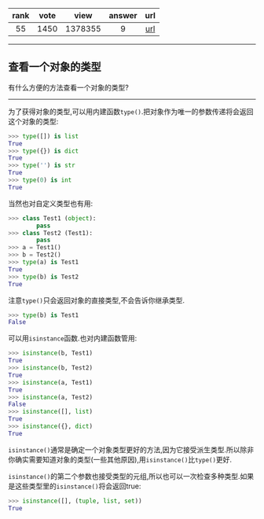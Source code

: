 
| rank | vote | view | answer | url |
|:-:|:-:|:-:|:-:|:-:|
|55|1450|1378355|9| [url](http://stackoverflow.com/questions/2225038/determine-the-type-of-an-object) |
***

## 查看一个对象的类型

有什么方便的方法查看一个对象的类型?

***

为了获得对象的类型,可以用内建函数`type()`.把对象作为唯一的参数传递将会返回这个对象的类型:

```python
>>> type([]) is list
True
>>> type({}) is dict
True
>>> type('') is str
True
>>> type(0) is int
True
```

当然也对自定义类型也有用:

```python
>>> class Test1 (object):
        pass
>>> class Test2 (Test1):
        pass
>>> a = Test1()
>>> b = Test2()
>>> type(a) is Test1
True
>>> type(b) is Test2
True
```

注意`type()`只会返回对象的直接类型,不会告诉你继承类型.

```python
>>> type(b) is Test1
False
```

可以用`isinstance`函数.也对内建函数管用:

```python
>>> isinstance(b, Test1)
True
>>> isinstance(b, Test2)
True
>>> isinstance(a, Test1)
True
>>> isinstance(a, Test2)
False
>>> isinstance([], list)
True
>>> isinstance({}, dict)
True
```

`isinstance()`通常是确定一个对象类型更好的方法,因为它接受派生类型.所以除非你确实需要知道对象的类型(一些其他原因),用`isinstance()`比`type()`更好.

`isinstance()`的第二个参数也接受类型的元组,所以也可以一次检查多种类型.如果是这些类型里的`isinstance()`将会返回true:

```python
>>> isinstance([], (tuple, list, set))
True
```